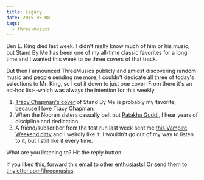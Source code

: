 ```yaml
---
title: Legacy
date: 2015-05-08
tags:
  - three-musics
---
```


 <div>Ben E. King died last week. I didn't really know much of him or his music, but Stand By Me has been one of my all-time classic favorites for a long time and I wanted this week to be three covers of that track.

But then I announced ThreeMusics publicly and amidst discovering random music and people sending me more, I couldn't dedicate all three of today's selections to Mr. King, so I cut it down to just one cover. From there it's an ad-hoc list--which was always the intention for this weekly. </div>

1. <a href="https://www.youtube.com/watch?v=DlZxx3elxBE">Tracy Chapman's cover</a> of Stand By Me is probably my favorite, because I love Tracy Chapman.
1. When the Nooran sisters casually belt out <a href="https://youtu.be/IfrrIYjKwDU?t=46s">Patakha Guddi</a>, I hear years of discipline and dedication.
1. A friend/subscriber from the test run last week sent me <a href="https://www.youtube.com/watch?v=7k7ueRrKRmo">this Vampire Weekend ditty</a> and I weirdly like it. I wouldn't go out of my way to listen to it, but I still like it every time.

What are you listening to? Hit the reply button.

If you liked this, forward this email to other enthusiasts! Or send them to <a href="http://tinyletter.com/threemusics">tinyletter.com/threemusics</a>.
